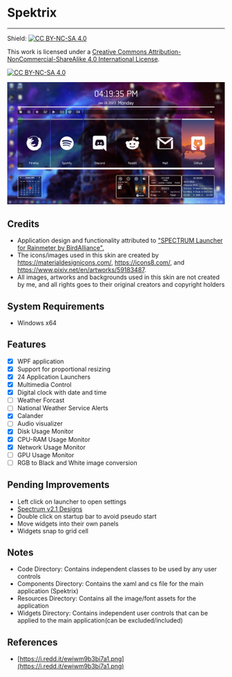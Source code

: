 # Spektrix
---

Shield: [![CC BY-NC-SA 4.0][cc-by-nc-sa-shield]][cc-by-nc-sa]

This work is licensed under a
[Creative Commons Attribution-NonCommercial-ShareAlike 4.0 International License][cc-by-nc-sa].

[![CC BY-NC-SA 4.0][cc-by-nc-sa-image]][cc-by-nc-sa]

[cc-by-nc-sa]: http://creativecommons.org/licenses/by-nc-sa/4.0/
[cc-by-nc-sa-image]: https://licensebuttons.net/l/by-nc-sa/4.0/88x31.png
[cc-by-nc-sa-shield]: https://img.shields.io/badge/License-CC%20BY--NC--SA%204.0-lightgrey.svg

![](https://github.com/josh-truong/Spektrix/blob/main/demo.png)

## Credits
 - Application design and functionality attributed to ["SPECTRUM Launcher for Rainmeter by BirdAlliance".](https://www.deviantart.com/birdalliance/art/SPECTRUM-Launcher-v3-for-Rainmeter-762183493)
 - The icons/images used in this skin are created by https://materialdesignicons.com/, https://icons8.com/, and https://www.pixiv.net/en/artworks/59183487.
 - All images, artworks and backgrounds used in this skin are not created by me, and all rights goes to their original creators and copyright holders

## System Requirements
- Windows x64

## Features
 - [x] WPF application
 - [x] Support for proportional resizing
 - [x] 24 Application Launchers
 - [x] Multimedia Control
 - [x] Digital clock with date and time
 - [ ] Weather Forcast
 - [ ] National Weather Service Alerts
 - [x] Calander
 - [ ] Audio visualizer
 - [x] Disk Usage Monitor
 - [x] CPU-RAM Usage Monitor
 - [x] Network Usage Monitor
 - [ ] GPU Usage Monitor
 - [ ] RGB to Black and White image conversion
 
## Pending Improvements
 - Left click on launcher to open settings
 - [Spectrum v2.1 Designs](https://www.deviantart.com/birdalliance/art/SPECTRUM-Launcher-v2-1-for-Rainmeter-747935537)
 - Double click on startup bar to avoid pseudo start
 - Move widgets into their own panels
 - Widgets snap to grid cell

## Notes
 - Code Directory: Contains independent classes to be used by any user controls
 - Components Directory: Contains the xaml and cs file for the main application (Spektrix)
 - Resources Directory: Contains all the image/font assets for the application
 - Widgets Directory: Contains independent user controls that can be applied to the main application(can be excluded/included)

## References
- [https://i.redd.it/ewiwm9b3bi7a1.png](https://i.redd.it/ewiwm9b3bi7a1.png)
